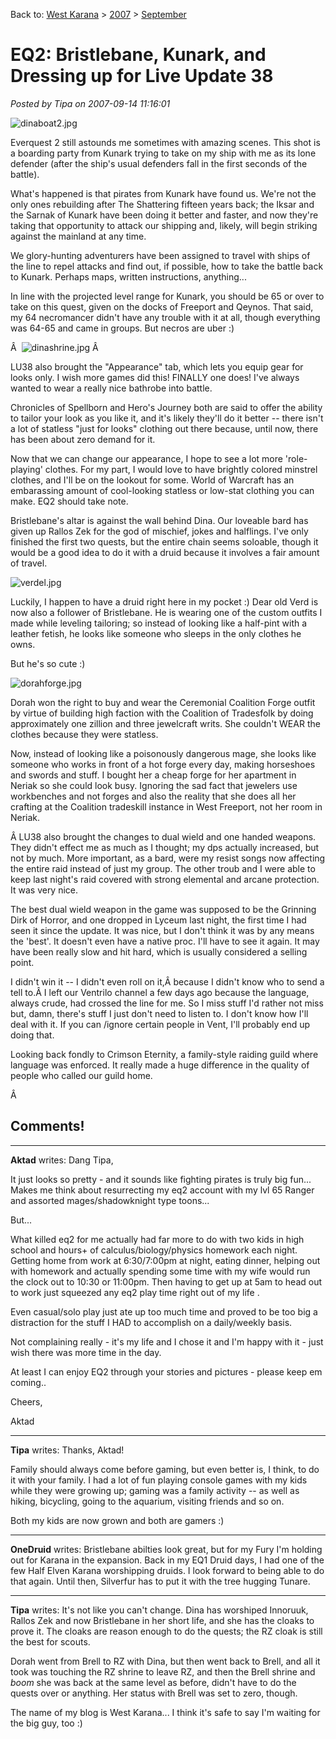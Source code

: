 Back to: [West Karana](/posts/westkarana.md) > [2007](/posts/2007/westkarana.md) > [September](./westkarana.md)
# EQ2: Bristlebane, Kunark, and Dressing up for Live Update 38

*Posted by Tipa on 2007-09-14 11:16:01*

![dinaboat2.jpg](../../../uploads/2007/09/dinaboat2.jpg)


Everquest 2 still astounds me sometimes with amazing scenes. This shot is a boarding party from Kunark trying to take on my ship with me as its lone defender (after the ship's usual defenders fall in the first seconds of the battle).

What's happened is that pirates from Kunark have found us. We're not the only ones rebuilding after The Shattering fifteen years back; the Iksar and the Sarnak of Kunark have been doing it better and faster, and now they're taking that opportunity to attack our shipping and, likely, will begin striking against the mainland at any time.

We glory-hunting adventurers have been assigned to travel with ships of the line to repel attacks and find out, if possible, how to take the battle back to Kunark. Perhaps maps, written instructions, anything...

In line with the projected level range for Kunark, you should be 65 or over to take on this quest, given on the docks of Freeport and Qeynos. That said, my 64 necromancer didn't have any trouble with it at all, though everything was 64-65 and came in groups. But necros are uber :)

Â 
![dinashrine.jpg](../../../uploads/2007/09/dinashrine.jpg)
Â 

LU38 also brought the "Appearance" tab, which lets you equip gear for looks only. I wish more games did this! FINALLY one does! I've always wanted to wear a really nice bathrobe into battle.

Chronicles of Spellborn and Hero's Journey both are said to offer the ability to tailor your look as you like it, and it's likely they'll do it better -- there isn't a lot of statless "just for looks" clothing out there because, until now, there has been about zero demand for it.

Now that we can change our appearance, I hope to see a lot more 'role-playing' clothes. For my part, I would love to have brightly colored minstrel clothes, and I'll be on the lookout for some. World of Warcraft has an embarassing amount of cool-looking statless or low-stat clothing you can make. EQ2 should take note.

Bristlebane's altar is against the wall behind Dina. Our loveable bard has given up Rallos Zek for the god of mischief, jokes and halflings. I've only finished the first two quests, but the entire chain seems soloable, though it would be a good idea to do it with a druid because it involves a fair amount of travel.

![verdel.jpg](../../../uploads/2007/09/verdel.jpg)

Luckily, I happen to have a druid right here in my pocket :) Dear old Verd is now also a follower of Bristlebane. He is wearing one of the custom outfits I made while leveling tailoring; so instead of looking like a half-pint with a leather fetish, he looks like someone who sleeps in the only clothes he owns.

But he's so cute :)

![dorahforge.jpg](../../../uploads/2007/09/dorahforge.jpg)

Dorah won the right to buy and wear the Ceremonial Coalition Forge outfit by virtue of building high faction with the Coalition of Tradesfolk by doing approximately one zillion and three jewelcraft writs. She couldn't WEAR the clothes because they were statless.

Now, instead of looking like a poisonously dangerous mage, she looks like someone who works in front of a hot forge every day, making horseshoes and swords and stuff. I bought her a cheap forge for her apartment in Neriak so she could look busy. Ignoring the sad fact that jewelers use workbenches and not forges and also the reality that she does all her crafting at the Coalition tradeskill instance in West Freeport, not her room in Neriak.

Â LU38 also brought the changes to dual wield and one handed weapons. They didn't effect me as much as I thought; my dps actually increased, but not by much. More important, as a bard, were my resist songs now affecting the entire raid instead of just my group. The other troub and I were able to keep last night's raid covered with strong elemental and arcane protection. It was very nice.

The best dual wield weapon in the game was supposed to be the Grinning Dirk of Horror, and one dropped in Lyceum last night, the first time I had seen it since the update. It was nice, but I don't think it was by any means the 'best'. It doesn't even have a native proc. I'll have to see it again. It may have been really slow and hit hard, which is usually considered a selling point.

I didn't win it -- I didn't even roll on it,Â because I didn't know who to send a tell to.Â I left our Ventrilo channel a few days ago because the language, always crude, had crossed the line for me. So I miss stuff I'd rather not miss but, damn, there's stuff I just don't need to listen to. I don't know how I'll deal with it. If you can /ignore certain people in Vent, I'll probably end up doing that.

Looking back fondly to Crimson Eternity, a family-style raiding guild where language was enforced. It really made a huge difference in the quality of people who called our guild home.

Â 
## Comments!

---

**Aktad** writes: Dang Tipa,

It just looks so pretty - and it sounds like fighting pirates is truly big fun... Makes me think about resurrecting my eq2 account with my lvl 65 Ranger and assorted mages/shadowknight type toons...

But...

What killed eq2 for me actually had far more to do with two kids in high school and hours+ of calculus/biology/physics homework each night. Getting home from work at 6:30/7:00pm at night, eating dinner, helping out with homework and actually spending some time with my wife would run the clock out to 10:30 or 11:00pm. Then having to get up at 5am to head out to work just squeezed any eq2 play time right out of my life .

Even casual/solo play just ate up too much time and proved to be too big a distraction for the stuff I HAD to accomplish on a daily/weekly basis.

Not complaining really - it's my life and I chose it and I'm happy with it - just wish there was more time in the day.

At least I can enjoy EQ2 through your stories and pictures - please keep em coming..

Cheers,

Aktad

---

**Tipa** writes: Thanks, Aktad!

Family should always come before gaming, but even better is, I think, to do it with your family. I had a lot of fun playing console games with my kids while they were growing up; gaming was a family activity -- as well as hiking, bicycling, going to the aquarium, visiting friends and so on.

Both my kids are now grown and both are gamers :)

---

**OneDruid** writes: Bristlebane abilties look great, but for my Fury I'm holding out for Karana in the expansion. Back in my EQ1 Druid days, I had one of the few Half Elven Karana worshipping druids. I look forward to being able to do that again. Until then, Silverfur has to put it with the tree hugging Tunare.

---

**Tipa** writes: It's not like you can't change. Dina has worshiped Innoruuk, Rallos Zek and now Bristlebane in her short life, and she has the cloaks to prove it. The cloaks are reason enough to do the quests; the RZ cloak is still the best for scouts.

Dorah went from Brell to RZ with Dina, but then went back to Brell, and all it took was touching the RZ shrine to leave RZ, and then the Brell shrine and *boom* she was back at the same level as before, didn't have to do the quests over or anything. Her status with Brell was set to zero, though.

The name of my blog is West Karana... I think it's safe to say I'm waiting for the big guy, too :)

